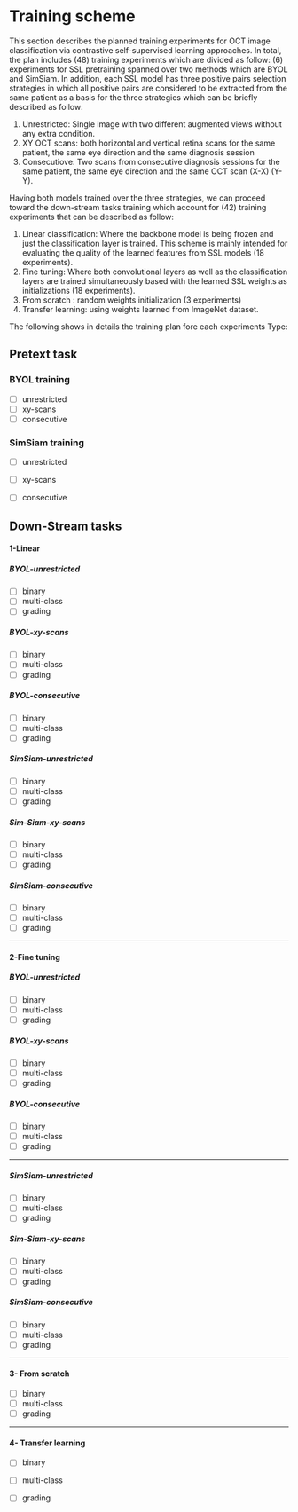 # Training scheme

This section describes the planned training experiments for OCT image classification via contrastive self-supervised learning approaches. In total, the plan includes (48) training experiments which are divided as follow: (6) experiments for SSL pretraining spanned over two methods which are BYOL and SimSiam. In addition, each SSL model has three positive pairs selection strategies in which all positive pairs are considered to be extracted from the same patient as a basis for the three strategies which can be briefly described as follow:

1. Unrestricted: Single image with two different augmented views without any extra condition.
2. XY OCT scans: both horizontal and vertical retina scans for the same patient, the same eye direction and the same diagnosis session
3. Consecutiove: Two scans from consecutive diagnosis sessions for the same patient, the same eye direction and the same OCT scan (X-X) (Y-Y).

Having both models trained over the three strategies, we can proceed toward the down-stream tasks training which account for (42) training experiments that can be described as follow:

1. Linear classification: Where the backbone model is being frozen and just the classification layer is trained. This scheme is mainly intended for evaluating the quality of the learned features from SSL models (18 experiments).
2. Fine tuning: Where both convolutional layers as well as the classification layers are trained simultaneously based with the learned SSL weights as initializations (18 experiments).
3. From scratch : random weights initialization (3 experiments) 
4. Transfer learning: using weights learned from ImageNet dataset.

The following shows in details the training plan fore each experiments Type:

## Pretext task 

### BYOL training

- [ ] unrestricted
- [ ] xy-scans
- [ ] consecutive

### SimSiam training

- [ ] unrestricted
- [ ] xy-scans
- [ ] consecutive



## Down-Stream tasks

#### 1-Linear

##### BYOL-unrestricted

- [ ] binary
- [ ] multi-class
- [ ] grading

##### BYOL-xy-scans

- [ ] binary
- [ ] multi-class
- [ ] grading

##### BYOL-consecutive

- [ ] binary
- [ ] multi-class
- [ ] grading

##### SimSiam-unrestricted

- [ ] binary
- [ ] multi-class
- [ ] grading

##### Sim-Siam-xy-scans

- [ ] binary
- [ ] multi-class
- [ ] grading

##### SimSiam-consecutive

- [ ] binary
- [ ] multi-class
- [ ] grading

------------------------------------------------

#### 2-Fine tuning

##### BYOL-unrestricted

- [ ] binary
- [ ] multi-class
- [ ] grading

##### BYOL-xy-scans

- [ ] binary
- [ ] multi-class
- [ ] grading

##### BYOL-consecutive

- [ ] binary
- [ ] multi-class
- [ ] grading

-----------------------------------------------

##### SimSiam-unrestricted

- [ ] binary
- [ ] multi-class
- [ ] grading

##### Sim-Siam-xy-scans

- [ ] binary
- [ ] multi-class
- [ ] grading

##### SimSiam-consecutive

- [ ] binary
- [ ] multi-class
- [ ] grading

--------------------------------------------------

#### 3- From scratch

- [ ] binary
- [ ] multi-class
- [ ] grading

-------------------------------------------------------------

#### 4- Transfer learning

- [ ] binary
- [ ] multi-class
- [ ] grading





